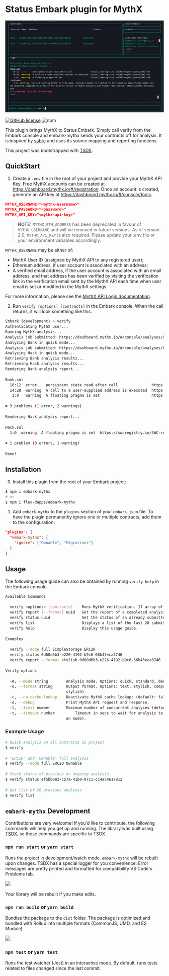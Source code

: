# Status Embark plugin for MythX
![Running MythX analyses in Status Embark](https://raw.githubusercontent.com/embarklabs/embark-mythx/4808bfe3a07ab871670da4859594080ec7276aba/screenshot.png)

[![GitHub license](https://img.shields.io/github/license/flex-dapps/embark-mythx.svg)](https://github.com/embarklabs/embark-mythx/blob/master/LICENSE)
![npm](https://img.shields.io/npm/v/embark-mythx.svg)

This plugin brings MythX to Status Embark. Simply call verify from the Embark console and embark-mythx sends your contracts off for analysis. It is inspired by [sabre](https://github.com/b-mueller/sabre) and uses its source mapping and reporting functions.

This project was bootstrapped with [TSDX](https://github.com/jaredpalmer/tsdx).

## QuickStart

1. Create a `.env` file in the root of your project and provide your MythX API Key. Free MythX accounts can be created at https://dashboard.mythx.io/#/registration. Once an account is created, generate an API key at https://dashboard.mythx.io/#/console/tools.

```json
MYTHX_USERNAME="<mythx-username>"
MYTHX_PASSWORD="<password>"
MYTHX_API_KEY="<mythx-api-key>"
```

> **NOTE:** `MYTHX_ETH_ADDRESS` has been deprecated in favour of `MYTHX_USERNAME` and will be removed in future versions. As of version 2.0, `MYTHX_API_KEY` is also required. Please update your .env file or your environment variables accordingly.

`MYTHX_USERNAME` may be either of:
* MythX User ID (assigned by MythX API to any registered user);
* Ethereum address, if user account is associated with an address;
* A verified email address, if the user account is associated with an email address, and that address has been verified by visiting the verification link in the verification email sent by the MythX API each time when user email is set or modified in the MythX settings.

For more information, please see the [MythX API Login documentation](https://api.mythx.io/v1/openapi#operation/login).

2. Run `verify [options] [contracts]` in the Embark console. When the call returns, it will look something like this:

```bash
Embark (development) > verify
Authenticating MythX user...
Running MythX analysis...
Analysis job submitted: https://dashboard.mythx.io/#/console/analyses/9a294be9-8656-416a-afbc-06cb299f5319
Analyzing Bank in quick mode...
Analysis job submitted: https://dashboard.mythx.io/#/console/analyses/0741a098-6b81-43dc-af06-0416eda2a076
Analyzing Hack in quick mode...
Retrieving Bank analysis results...
Retrieving Hack analysis results...
Rendering Bank analysis report...

Bank.sol
  18:12  error    persistent state read after call               https://swcregistry.io/docs/SWC-107
  14:28  warning  A call to a user-supplied address is executed  https://swcregistry.io/docs/SWC-107
   1:0   warning  A floating pragma is set                       https://swcregistry.io/docs/SWC-103

✖ 3 problems (1 error, 2 warnings)

Rendering Hack analysis report...

Hack.sol
  1:0  warning  A floating pragma is set  https://swcregistry.io/SWC-registry/docs/SWC-103

✖ 1 problem (0 errors, 1 warning)

Done!
```
## Installation

0. Install this plugin from the root of your Embark project:

```bash
$ npm i embark-mythx
# or
$ npm i flex-dapps/embark-mythx
```

1. Add `embark-mythx` to the `plugins` section of your `embark.json` file. To have the plugin permanently ignore one or multiple contracts, add them to the configuration:

```json
"plugins": {
  "embark-mythx": {
    "ignore": ["Ownable", "Migrations"]
  }
}
``` 

## Usage
The following usage guide can also be obtained by running `verify help` in the Embark console.

```bash
Available Commands

  verify <options> [contracts]    Runs MythX verification. If array of contracts are specified, only those contracts will be analysed. 
  verify report [--format] uuid   Get the report of a completed analysis.                                                              
  verify status uuid              Get the status of an already submitted analysis.                                                     
  verify list                     Displays a list of the last 20 submitted analyses in a table.                                        
  verify help                     Display this usage guide.                                                                            

Examples

  verify --mode full SimpleStorage ERC20                                Runs a full MythX verification for the SimpleStorage and ERC20 contracts only. 
  verify status 0d60d6b3-e226-4192-b9c6-66b45eca3746                    Gets the status of the MythX analysis with the specified uuid.                 
  verify report --format stylish 0d60d6b3-e226-4192-b9c6-66b45eca3746   Gets the status of the MythX analysis with the specified uuid.                 

Verify options

  -m, --mode string        Analysis mode. Options: quick, standard, deep (default: quick).               
  -o, --format string      Output format. Options: text, stylish, compact, table, html, json (default:   
                           stylish).                                                                     
  -c, --no-cache-lookup    Deactivate MythX cache lookups (default: false).                              
  -d, --debug              Print MythX API request and response.                                         
  -l, --limit number       Maximum number of concurrent analyses (default: 10).                          
  -t, --timeout number         Timeout in secs to wait for analysis to finish (default: smart default based  
                           on mode).   
```

### Example Usage

```bash
# Quick analysis on all contracts in project
$ verify

# 'ERC20' and 'Ownable' full analysis
$ verify --mode full ERC20 Ownable

# Check status of previous or ongoing analysis
$ verify status ef5bb083-c57a-41b0-97c1-c14a54617812

# Get list of 20 previous analyses
$ verify list
```

## `embark-mythx` Development

Contributions are very welcome! If you'd like to contribute, the following commands will help you get up and running. The library was built using [TSDX](https://github.com/jaredpalmer/tsdx), so these commands are specific to TSDX.

### `npm run start` or `yarn start`

Runs the project in development/watch mode. `embark-mythx` will be rebuilt upon changes. TSDX has a special logger for you convenience. Error messages are pretty printed and formatted for compatibility VS Code's Problems tab.

<img src="https://user-images.githubusercontent.com/4060187/52168303-574d3a00-26f6-11e9-9f3b-71dbec9ebfcb.gif" width="600" />

Your library will be rebuilt if you make edits.

### `npm run build` or `yarn build`

Bundles the package to the `dist` folder.
The package is optimized and bundled with Rollup into multiple formats (CommonJS, UMD, and ES Module).

<img src="https://user-images.githubusercontent.com/4060187/52168322-a98e5b00-26f6-11e9-8cf6-222d716b75ef.gif" width="600" />

### `npm test` or `yarn test`

Runs the test watcher (Jest) in an interactive mode.
By default, runs tests related to files changed since the last commit.
